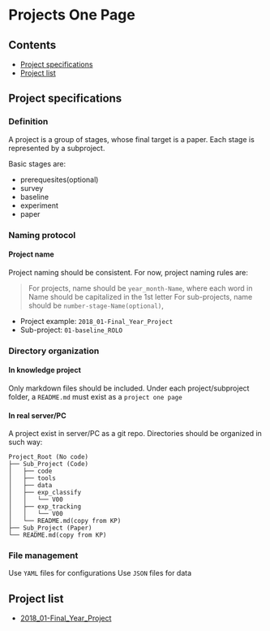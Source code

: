 # Projects One Page
## Contents
 - [Project specifications](#project-specifications)
 - [Project list](#project-specifications)

## Project specifications
### Definition
A project is a group of stages, whose final target is a paper. Each stage is represented by a subproject.

Basic stages are:
- prerequesites(optional)
- survey
- baseline
- experiment
- paper
### Naming protocol
#### Project name
Project naming should be consistent. For now, project naming rules are:
 > For projects, name should be `year_month-Name`, where each word in Name should be capitalized in the 1st letter
 > For sub-projects, name should be `number-stage-Name(optional)`, 

 - Project example: `2018_01-Final_Year_Project`
 - Sub-project: `01-baseline_ROLO`
### Directory organization
#### In knowledge project
Only markdown files should be included. Under each project/subproject folder, a `README.md` must exist as a `project one page`
#### In real server/PC
A project exist in server/PC as a git repo. Directories should be organized in such way:
```
Project_Root (No code)
├── Sub_Project (Code)
│   ├── code
│   ├── tools
│   ├── data
│   ├── exp_classify
│   │   └── V00
│   ├── exp_tracking
│   │   └── V00
│   └── README.md(copy from KP)
├── Sub_Project (Paper)
└── README.md(copy from KP)
```

### File management
Use `YAML` files for configurations
Use `JSON` files for data

## Project list
 - [2018_01-Final_Year_Project](/2018_01-Final_Year_Project/README.md)



